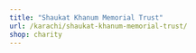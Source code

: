 ```yaml
---
title: "Shaukat Khanum Memorial Trust"
url: /karachi/shaukat-khanum-memorial-trust/
shop: charity
---
```

